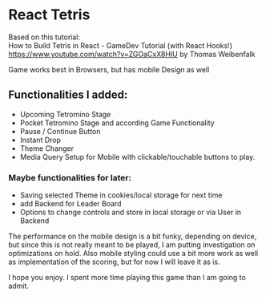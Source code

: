 # React Tetris

Based on this tutorial:     
How to Build Tetris in React - GameDev Tutorial (with React Hooks!)
https://www.youtube.com/watch?v=ZGOaCxX8HIU by 
Thomas Weibenfalk 
    
Game works best in Browsers, but has mobile Design as well

## Functionalities I added:
- Upcoming Tetromino Stage 
- Pocket Tetromino Stage and according Game Functionality
- Pause / Continue Button
- Instant Drop 
- Theme Changer
- Media Query Setup for Mobile with clickable/touchable buttons to play. 



### Maybe functionalities for later:
- Saving selected Theme in cookies/local storage for next time
- add Backend for Leader Board
- Options to change controls and store in local storage or via User in Backend


The performance on the mobile design is a bit funky, depending on device, but since this is not really meant to be played, I am putting investigation on optimizations on hold. Also mobile styling could use a bit more work as well as implementation of the scoring, but for now I will leave it as is. 

I hope you enjoy. I spent more time playing this game than I am going to admit. 